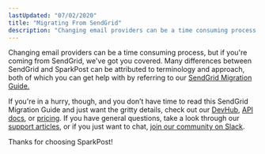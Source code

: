 ```yaml
---
lastUpdated: "07/02/2020"
title: "Migrating From SendGrid"
description: "Changing email providers can be a time consuming process, but if you're coming from SendGrid, we've got you covered. Many differences between SendGrid and SparkPost can be attributed to terminology and approach, both of which you can get help with by referring to our..."
---
```


Changing email providers can be a time consuming process, but if you're coming from SendGrid, we've got you covered. Many differences between SendGrid and SparkPost can be attributed to terminology and approach, both of which you can get help with by referring to our [SendGrid Migration Guide.](https://www.sparkpost.com/migration-guides/sendgrid/)

If you're in a hurry, though, and you don’t have time to read this SendGrid Migration Guide and just want the gritty details, check out our [DevHub](https://developers.sparkpost.com/?_ga=2.57180074.1255629289.1508772206-1202146721.1501712582), [API docs](https://developers.sparkpost.com/api/?_ga=2.57180074.1255629289.1508772206-1202146721.1501712582), or [pricing](https://www.sparkpost.com/pricing/). If you have general questions, take a look through our [support articles](https://www.sparkpost.com/docs/), or if you just want to chat, [join our community on Slack](https://slack.sparkpost.com/?_ga=2.22115515.1255629289.1508772206-1202146721.1501712582).

Thanks for choosing SparkPost!

